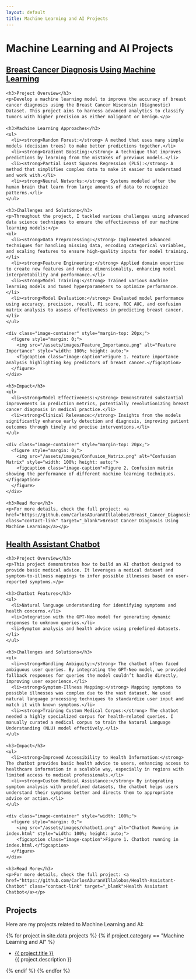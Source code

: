 ```yaml
---
layout: default
title: Machine Learning and AI Projects
---
```


<h1>Machine Learning and AI Projects</h1>

<div class="grid-container grid-2x2">

  <!-- Breast Cancer Diagnosis Project -->
  <div class="grid-item">
    <h2><a href="https://github.com/CarlosADuranVIllalobos/Breast_Cancer_Diagnosis_ML" class="contact-link" target="_blank">Breast Cancer Diagnosis Using Machine Learning</a></h2>

    <h3>Project Overview</h3>
    <p>Develop a machine learning model to improve the accuracy of breast cancer diagnosis using the Breast Cancer Wisconsin (Diagnostic) Dataset. This project aims to harness advanced analytics to classify tumors with higher precision as either malignant or benign.</p>

    <h3>Machine Learning Approaches</h3>
    <ul>
      <li><strong>Random Forest:</strong> A method that uses many simple models (decision trees) to make better predictions together.</li>
      <li><strong>Gradient Boosting:</strong> A technique that improves predictions by learning from the mistakes of previous models.</li>
      <li><strong>Partial Least Squares Regression (PLS):</strong> A method that simplifies complex data to make it easier to understand and work with.</li>
      <li><strong>Neural Networks:</strong> Systems modeled after the human brain that learn from large amounts of data to recognize patterns.</li>
    </ul>

    <h3>Challenges and Solutions</h3>
    <p>Throughout the project, I tackled various challenges using advanced data science techniques to ensure the effectiveness of our machine learning models:</p>
    <ul>
      <li><strong>Data Preprocessing:</strong> Implemented advanced techniques for handling missing data, encoding categorical variables, and scaling features to ensure high-quality inputs for model training.</li>
      <li><strong>Feature Engineering:</strong> Applied domain expertise to create new features and reduce dimensionality, enhancing model interpretability and performance.</li>
      <li><strong>Model Training:</strong> Trained various machine learning models and tuned hyperparameters to optimize performance.</li>
      <li><strong>Model Evaluation:</strong> Evaluated model performance using accuracy, precision, recall, F1 score, ROC AUC, and confusion matrix analysis to assess effectiveness in predicting breast cancer.</li>
    </ul>

    <div class="image-container" style="margin-top: 20px;">
      <figure style="margin: 0;">
        <img src="/assets/images/Feature_Importance.png" alt="Feature Importance" style="width: 100%; height: auto;">
        <figcaption class="image-caption">Figure 1. Feature importance analysis highlighting key predictors of breast cancer.</figcaption>
      </figure>
    </div>

    <h3>Impact</h3>
    <ul>
      <li><strong>Model Effectiveness:</strong> Demonstrated substantial improvements in prediction metrics, potentially revolutionizing breast cancer diagnosis in medical practice.</li>
      <li><strong>Clinical Relevance:</strong> Insights from the models significantly enhance early detection and diagnosis, improving patient outcomes through timely and precise interventions.</li>
    </ul>

    <div class="image-container" style="margin-top: 20px;">
      <figure style="margin: 0;">
        <img src="/assets/images/Confusion_Matrix.png" alt="Confusion Matrix" style="width: 100%; height: auto;">
        <figcaption class="image-caption">Figure 2. Confusion matrix showing the performance of different machine learning techniques.</figcaption>
      </figure>
    </div>

    <h3>Read More</h3>
    <p>For more details, check the full project: <a href="https://github.com/CarlosADuranVIllalobos/Breast_Cancer_Diagnosis_ML" class="contact-link" target="_blank">Breast Cancer Diagnosis Using Machine Learning</a></p>
  </div>

   <!-- Health Assistant Chatbot Project -->
  <div class="grid-item">
    <h2><a href="https://github.com/CarlosADuranVIllalobos/Health-Assistant-Chatbot" class="contact-link" target="_blank">Health Assistant Chatbot</a></h2>

    <h3>Project Overview</h3>
    <p>This project demonstrates how to build an AI chatbot designed to provide basic medical advice. It leverages a medical dataset and symptom-to-illness mappings to infer possible illnesses based on user-reported symptoms.</p>

    <h3>Chatbot Features</h3>
    <ul>
      <li>Natural language understanding for identifying symptoms and health concerns.</li>
      <li>Integration with the GPT-Neo model for generating dynamic responses to unknown queries.</li>
      <li>Symptom analysis and health advice using predefined datasets.</li>
    </ul>

    <h3>Challenges and Solutions</h3>
    <ul>
      <li><strong>Handling Ambiguity:</strong> The chatbot often faced ambiguous user queries. By integrating the GPT-Neo model, we provided fallback responses for queries the model couldn’t handle directly, improving user experience.</li>
      <li><strong>Symptom-Illness Mapping:</strong> Mapping symptoms to possible illnesses was complex due to the vast dataset. We used natural language processing techniques to standardize user input and match it with known symptoms.</li>
      <li><strong>Training Custom Medical Corpus:</strong> The chatbot needed a highly specialized corpus for health-related queries. I manually curated a medical corpus to train the Natural Language Understanding (NLU) model effectively.</li>
    </ul>

    <h3>Impact</h3>
    <ul>
      <li><strong>Improved Accessibility to Health Information:</strong> The chatbot provides basic health advice to users, enhancing access to healthcare information in a scalable way, especially in regions with limited access to medical professionals.</li>
      <li><strong>Custom Medical Assistance:</strong> By integrating symptom analysis with predefined datasets, the chatbot helps users understand their symptoms better and directs them to appropriate advice or action.</li>
    </ul>

    <div class="image-container" style="width: 100%;">
      <figure style="margin: 0;">
        <img src="/assets/images/chatbot1.png" alt="Chatbot Running in index.html" style="width: 100%; height: auto;">
        <figcaption class="image-caption">Figure 1. Chatbot running in index.html.</figcaption>
      </figure>
    </div>

    <h3>Read More</h3>
    <p>For more details, check the full project: <a href="https://github.com/CarlosADuranVIllalobos/Health-Assistant-Chatbot" class="contact-link" target="_blank">Health Assistant Chatbot</a></p>
  </div>

</div>

<h2>Projects</h2>

Here are my projects related to Machine Learning and AI:

{% for project in site.data.projects %}
{% if project.category == "Machine Learning and AI" %}
- <a href="{{ project.url }}" class="contact-link" target="_blank">{{ project.title }}</a>  
  {{ project.description }}
  
{% endif %}
{% endfor %}


